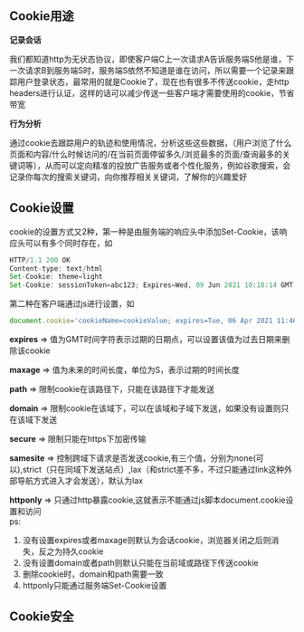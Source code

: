 ## Cookie用途

**记录会话**

  我们都知道http为无状态协议，即使客户端C上一次请求A告诉服务端S他是谁，下一次请求B到服务端S时，服务端S依然不知道是谁在访问，所以需要一个记录来跟踪用户登录状态，最常用的就是Cookie了，现在也有很多不传送cookie，走http headers进行认证，这样的话可以减少传送一些客户端才需要使用的cookie，节省带宽

**行为分析**

  通过cookie去跟踪用户的轨迹和使用情况，分析这些这些数据，（用户浏览了什么页面和内容/什么时候访问的/在当前页面停留多久/浏览最多的页面/查询最多的关键词等），从而可以定向精准的投放广告服务或者个性化服务，例如谷歌搜索，会记录你每次的搜索关键词，向你推荐相关关键词，了解你的兴趣爱好

## Cookie设置
cookie的设置方式又2种，第一种是由服务端的响应头中添加Set-Cookie，该响应头可以有多个同时存在，如
```js   
HTTP/1.1 200 OK
Content-type: text/html
Set-Cookie: theme=light
Set-Cookie: sessionToken=abc123; Expires=Wed, 09 Jun 2021 10:18:14 GMT; httponly
```
第二种在客户端通过js进行设置，如
```js
document.cookie='cookieName=cookieValue; expires=Tue, 06 Apr 2021 11:46:35 GMT; path=/; domain=xxx.com; secure;samesite=strict'
```
**expires** => 值为GMT时间字符表示过期的日期点，可以设置该值为过去日期来删除该cookie<br>

**maxage** => 值为未来的时间长度，单位为S，表示过期的时间长度<br>

**path** => 限制cookie在该路径下，只能在该路径下才能发送<br>

**domain** => 限制cookie在该域下，可以在该域和子域下发送，如果没有设置则只在该域下发送<br>

**secure** => 限制只能在https下加密传输<br>

**samesite** => 控制跨域下请求是否发送cookie,有三个值，分别为none(可以),strict（只在同域下发送站点）,lax（和strict差不多，不过只能通过link这种外部导航方式进入才会发送），默认为lax<br>

**httponly** => 只通过http暴露cookie,这就表示不能通过js脚本document.cookie设置和访问<br>
ps:
1. 没有设置expires或者maxage则默认为会话cookie，浏览器关闭之后则消失，反之为持久cookie
2. 没有设置domain或者path则默认只能在当前域或路径下传送cookie
3. 删除cookie时，domain和path需要一致
4. httponly只能通过服务端Set-Cookie设置
## Cookie安全
